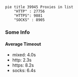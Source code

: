 
```mermaid
pie title 39945 Proxies in list
    "HTTP" : 27756
    "HTTPS": 9881
    "SOCKS" : 8905
```

### Some Info
#### Average Timeout

- mixed: 4.0s
- http: 2.3s
- https: 8.2s
- socks: 6.4s